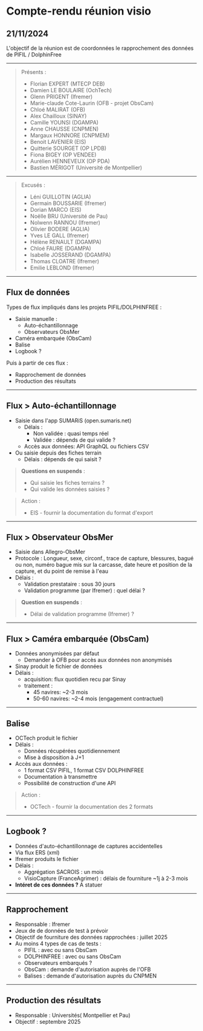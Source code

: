 # Compte-rendu réunion visio
## 21/11/2024

L'objectif de la réunion est de coordonnées le rapprochement des données de PIFIL / DolphinFree

---

> Présents :
>
> - Florian EXPERT (MTECP DEB)
> - Damien LE BOULAIRE (OchTech)
> - Glenn PRIGENT (Ifremer)
> - Marie-claude Cote-Laurin (OFB - projet ObsCam)
> - Chloé MALIRAT (OFB)
> - Alex Chailloux (SINAY)
> - Camille YOUNSI (DGAMPA)
> - Anne CHAUSSE (CNPMEN)
> - Margaux HONNORE (CNPMEM)
> - Benoit LAVENIER (EIS)
> - Quitterie SOURGET (OP LPDB)
> - Fiona BIGEY (OP VENDEE)
> - Aurélien HENNEVEUX (OP PDA)
> - Bastien MÉRIGOT (Université de Montpellier)

---

> Excusés :
>
> - Léni GUILLOTIN (AGLIA)
> - Germain BOUSSARIE (Ifremer)
> - Dorian MARCO (EIS)
> - Noëlle BRU (Université de Pau)
> - Nolwenn RANNOU (Ifremer)
> - Olivier BODERE (AGLIA)
> - Yves LE GALL (Ifremer)
> - Hélène RENAULT (DGAMPA)
> - Chloé FAURE (DGAMPA)
> - Isabelle JOSSERAND (DGAMPA)
> - Thomas CLOATRE (Ifremer)
> - Emilie LEBLOND (Ifremer)

---
## Flux de données

Types de flux impliqués dans les projets PIFIL/DOLPHINFREE : 

- Saisie manuelle : 
  - Auto-échantillonnage
  - Observateurs ObsMer
- Caméra embarquée (ObsCam)
- Balise
- Logbook ?

Puis à partir de ces flux : 
- Rapprochement de données
- Production des résultats


---
## Flux > Auto-échantillonnage

- Saisie dans l'app SUMARiS (open.sumaris.net)
  - Délais : 
    - Non validée : quasi temps réel
    - Validée : dépends de qui valide ?
  - Accès aux données: API GraphQL ou fichiers CSV
- Ou saisie depuis des fiches terrain
  - Délais : dépends de qui saisit ?

> **Questions en suspends** :
> - Qui saisie les fiches terrains ?
> - Qui valide les données saisies ?

> Action :
> - EIS - fournir la documentation du format d'export

---
## Flux > Observateur ObsMer

- Saisie dans Allegro-ObsMer
- Protocole : Longueur, sexe, circonf., trace de capture, blessures,  bagué ou non, numéro bague mis sur la carcasse, date heure et position de la capture, et du point de remise à l'eau
- Délais : 
  - Validation prestataire : sous 30 jours
  - Validation programme (par Ifremer) : quel délai ?

> **Question en suspends** :
> - Délai de validation programme (Ifremer) ?

---
## Flux > Caméra embarquée (ObsCam)

- Données anonymisées par défaut 
  - Demander à OFB pour accès aux données non anonymisés  
- Sinay produit le fichier de données
- Délais  : 
  - acquisition: flux quotidien recu par Sinay 
  - traitement : 
    - 45 navires: ~2-3 mois
    - 50-60 navires: ~2-4 mois (engagement contractuel)

---
## Balise

- OCTech produit le fichier
- Délais :
  - Données récupérées quotidiennement
  - Mise à disposition à J+1
- Accès aux données : 
  - 1 format CSV PIFIL, 1 format CSV DOLPHINFREE 
  - Documentation à transmettre
  - Possibilité de construction d'une API

> Action :
> - OCTech - fournir la documentation des 2 formats

---
## Logbook ?

- Données d'auto-échantillonnage de captures accidentelles
- Via flux ERS (xml)
- Ifremer produits le fichier
- Délais : 
  - Aggrégation SACROIS : un mois
  - VisioCapture (FranceAgrimer) : délais de fourniture ~1j à 2-3 mois
- **Intéret de ces données ?** A statuer

---
## Rapprochement

- Responsable : Ifremer
- Jeux de de données de test à prévoir
- Objectif de fourniture des données rapprochées : juillet 2025
- Au moins 4 types de cas de tests : 
  - PIFIL : avec ou sans ObsCam
  - DOLPHINFREE : avec ou sans ObsCam
  - Observateurs embarqués ?
  - ObsCam : demande d'autorisation auprès de l'OFB
  - Balises : demande d'autorisation auprès du CNPMEN

---
## Production des résultats

- Responsable : Universités( Montpellier et Pau)
- Objectif : septembre 2025